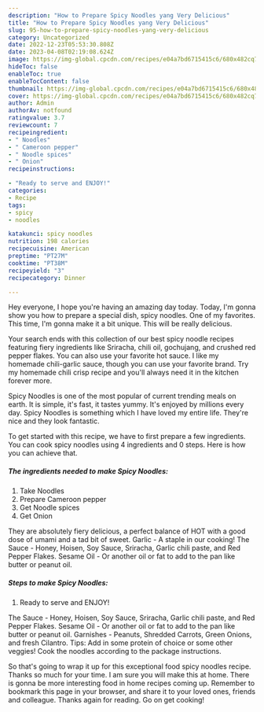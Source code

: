 ```yaml
---
description: "How to Prepare Spicy Noodles yang Very Delicious"
title: "How to Prepare Spicy Noodles yang Very Delicious"
slug: 95-how-to-prepare-spicy-noodles-yang-very-delicious
category: Uncategorized
date: 2022-12-23T05:53:30.808Z
date: 2023-04-08T02:19:08.624Z
image: https://img-global.cpcdn.com/recipes/e04a7bd6715415c6/680x482cq70/spicy-noodles-recipe-main-photo.jpg
hideToc: false
enableToc: true
enableTocContent: false
thumbnail: https://img-global.cpcdn.com/recipes/e04a7bd6715415c6/680x482cq70/spicy-noodles-recipe-main-photo.jpg
cover: https://img-global.cpcdn.com/recipes/e04a7bd6715415c6/680x482cq70/spicy-noodles-recipe-main-photo.jpg
author: Admin
authorAv: notfound
ratingvalue: 3.7
reviewcount: 7
recipeingredient:
- " Noodles"
- " Cameroon pepper"
- " Noodle spices"
- " Onion"
recipeinstructions:

- "Ready to serve and ENJOY!"
categories:
- Recipe
tags:
- spicy
- noodles

katakunci: spicy noodles 
nutrition: 198 calories
recipecuisine: American
preptime: "PT27M"
cooktime: "PT38M"
recipeyield: "3"
recipecategory: Dinner

---
```



Hey everyone, I hope you're having an amazing day today. Today, I'm gonna show you how to prepare a special dish, spicy noodles. One of my favorites. This time, I'm gonna make it a bit unique. This will be really delicious.

Your search ends with this collection of our best spicy noodle recipes featuring fiery ingredients like Sriracha, chili oil, gochujang, and crushed red pepper flakes. You can also use your favorite hot sauce. I like my homemade chili-garlic sauce, though you can use your favorite brand. Try my homemade chili crisp recipe and you&#39;ll always need it in the kitchen forever more.

Spicy Noodles is one of the most popular of current trending meals on earth. It is simple, it's fast, it tastes yummy. It's enjoyed by millions every day. Spicy Noodles is something which I have loved my entire life. They're nice and they look fantastic.


To get started with this recipe, we have to first prepare a few ingredients. You can cook spicy noodles using 4 ingredients and 0 steps. Here is how you can achieve that.

<!--inarticleads1-->

##### The ingredients needed to make Spicy Noodles:

1. Take  Noodles
1. Prepare  Cameroon pepper
1. Get  Noodle spices
1. Get  Onion


They are absolutely fiery delicious, a perfect balance of HOT with a good dose of umami and a tad bit of sweet. Garlic - A staple in our cooking! The Sauce - Honey, Hoisen, Soy Sauce, Sriracha, Garlic chili paste, and Red Pepper Flakes. Sesame Oil - Or another oil or fat to add to the pan like butter or peanut oil. 

<!--inarticleads2-->

##### Steps to make Spicy Noodles:


1. Ready to serve and ENJOY!

The Sauce - Honey, Hoisen, Soy Sauce, Sriracha, Garlic chili paste, and Red Pepper Flakes. Sesame Oil - Or another oil or fat to add to the pan like butter or peanut oil. Garnishes - Peanuts, Shredded Carrots, Green Onions, and fresh Cilantro. Tips: Add in some protein of choice or some other veggies! Cook the noodles according to the package instructions. 

So that's going to wrap it up for this exceptional food spicy noodles recipe. Thanks so much for your time. I am sure you will make this at home. There is gonna be more interesting food in home recipes coming up. Remember to bookmark this page in your browser, and share it to your loved ones, friends and colleague. Thanks again for reading. Go on get cooking!
